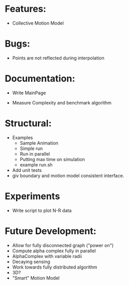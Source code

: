 # Features:
 - Collective Motion Model
 
# Bugs:
 - Points are not reflected during interpolation
 
 # Documentation:
 - Write MainPage
    
 - Measure Complexity and benchmark algorithm
 
# Structural:
 - Examples
    - Sample Animation
    - Simple run
    - Run in parallel
    - Putting max time on simulation
    - example run.sh
 - Add unit tests
 - giv boundary and motion model consistent interface.
 # Experiments
 - Write script to plot N-R data
 
 # Future Development:
 - Allow for fully disconnected graph ("power on")
 - Compute alpha complex fully in parallel
 - AlphaComplex with variable radii
 - Decaying sensing
 - Work towards fully distributed algorithm
 - 3D?
 - "Smart" Motion Model
 